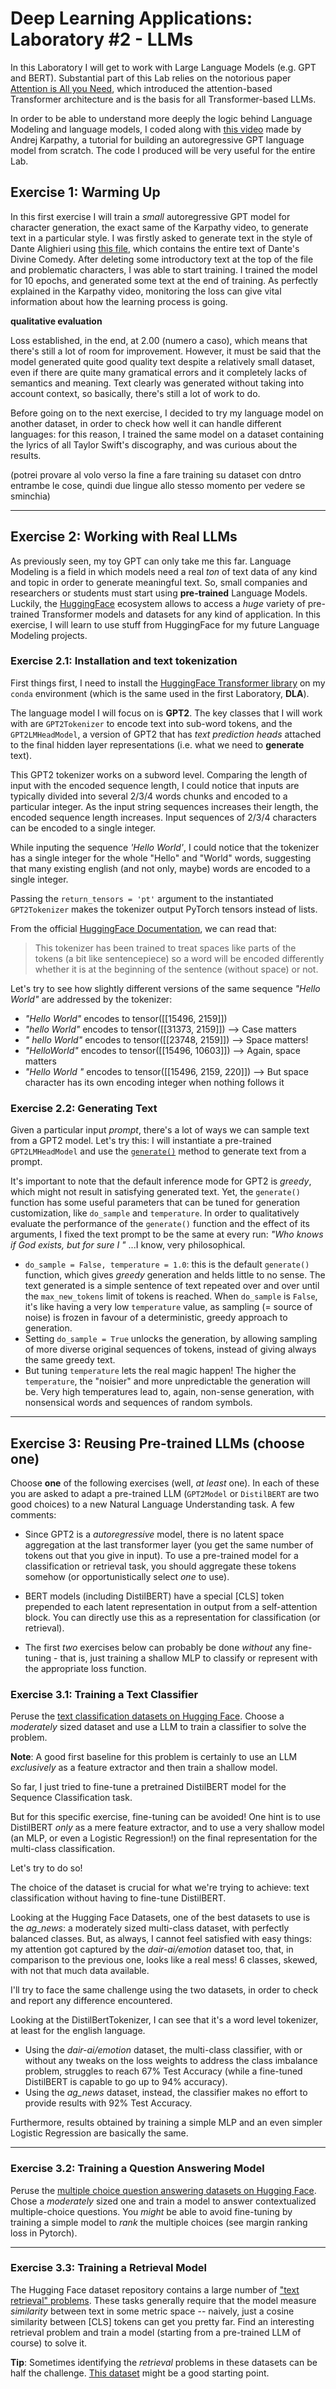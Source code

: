 # Deep Learning Applications: Laboratory #2 - LLMs

In this Laboratory I will get to work with Large Language Models (e.g. GPT and BERT).
Substantial part of this Lab relies on the notorious paper [Attention is All you Need](https://arxiv.org/abs/1706.03762), which introduced the attention-based Transformer architecture and is the basis for all Transformer-based LLMs.

In order to be able to understand more deeply the logic behind Language Modeling and language models, I coded along with [this video](https://www.youtube.com/watch?v=kCc8FmEb1nY) made by Andrej Karpathy, a tutorial for building an autoregressive GPT language model from scratch. The code I produced will be very useful for the entire Lab.

## Exercise 1: Warming Up
In this first exercise I will train a *small* autoregressive GPT model for character generation, the exact same of the Karpathy video, to generate text in a particular style.
I was firstly asked to generate text in the style of Dante Alighieri using [this file](https://archive.org/stream/ladivinacommedia00997gut/1ddcd09.txt), which contains the entire text of Dante's Divine Comedy. After deleting some introductory text at the top of the file and problematic characters, I was able to start training.
I trained the model for 10 epochs, and generated some text at the end of training.
As perfectly explained in the Karpathy video, monitoring the loss can give vital information about how the learning process is going.

**qualitative evaluation**

Loss established, in the end, at 2.00 (numero a caso), which means that there's still a lot of room for improvement.
However, it must be said that the model generated quite good quality text despite a relatively small dataset, even if there are quite many gramatical errors and it completely lacks of semantics and meaning. Text clearly was generated without taking into account context, so basically, there's still a lot of work to do.

Before going on to the next exercise, I decided to try my language model on another dataset, in order to check how well it can handle different languages: for this reason, I trained the same model on a dataset containing the lyrics of all Taylor Swift's discography, and was curious about the results.

(potrei provare al volo verso la fine a fare training su dataset con dntro entrambe le cose, quindi due lingue allo stesso momento per vedere se sminchia)

---
## Exercise 2: Working with Real LLMs
As previously seen, my toy GPT can only take me this far. Language Modeling is a field in which models need a real *ton* of text data of any kind and topic in order to generate meaningful text. So, small companies and researchers or students must start using **pre-trained** Language Models.
Luckily, the [HuggingFace](https://huggingface.co/) ecosystem allows to access a *huge* variety of pre-trained Transformer models and datasets for any kind of application. In this exercise, I will learn to use stuff from HuggingFace for my future Language Modeling projects.

### Exercise 2.1: Installation and text tokenization
First things first, I need to install the [HuggingFace Transformer library](https://huggingface.co/docs/transformers/index) on my `conda` environment (which is the same used in the first Laboratory, **DLA**).

The language model I will focus on is **GPT2**. The key classes that I will work with are `GPT2Tokenizer` to encode text into sub-word tokens, and the `GPT2LMHeadModel`, a version of GPT2 that has *text prediction heads* attached to the final hidden layer representations (i.e. what we need to **generate** text). 

This GPT2 tokenizer works on a subword level. Comparing the length of input with the encoded sequence length, I could notice that inputs are typically divided into several 2/3/4 words chunks and encoded to a particular integer.
As the input string sequences increases their length, the encoded sequence length increases. Input sequences of 2/3/4 characters can be encoded to a single integer.

While inputing the sequence *'Hello World'*, I could notice that the tokenizer has a single integer for the whole "Hello" and "World" words, suggesting that many existing english (and not only, maybe) words are encoded to a single integer.

Passing the `return_tensors = 'pt'` argument to the instantiated `GPT2Tokenizer` makes the tokenizer output PyTorch tensors instead of lists.

From the official [HuggingFace Documentation](https://huggingface.co/docs/transformers/model_doc/gpt2#transformers.GPT2Tokenizer), we can read that:
> This tokenizer has been trained to treat spaces like parts of the tokens (a bit like sentencepiece) so a word will be encoded differently whether it is at the beginning of the sentence (without space) or not.

Let's try to see how slightly different versions of the same sequence *"Hello World"* are addressed by the tokenizer:
- *"Hello World"* encodes to tensor([[15496, 2159]])
- *"hello World"* encodes to tensor([[31373, 2159]]) --> Case matters
- *" hello World"* encodes to tensor([[23748, 2159]]) --> Space matters!
- *"HelloWorld"* encodes to tensor([[15496, 10603]]) --> Again, space matters
- *"Hello World "* encodes to tensor([[15496, 2159, 220]]) --> But space character has its own encoding integer when nothing follows it

### Exercise 2.2: Generating Text
Given a particular input *prompt*, there's a lot of ways we can sample text from a GPT2 model. Let's try this: I will instantiate a pre-trained `GPT2LMHeadModel` and use the [`generate()`](https://huggingface.co/docs/transformers/v4.27.2/en/main_classes/text_generation#transformers.GenerationMixin.generate) method to generate text from a prompt.

It's important to note that the default inference mode for GPT2 is *greedy*, which might not result in satisfying generated text. Yet, the `generate()` function has some useful parameters that can be tuned for generation customization, like `do_sample` and `temperature`.
In order to qualitatively evaluate the performance of the `generate()` function and the effect of its arguments, I fixed the text prompt to be the same at every run: *"Who knows if God exists, but for sure I "* ...I know, very philosophical.

- `do_sample = False, temperature = 1.0`: this is the default `generate()` function, which gives *greedy* generation and helds little to no sense. The text generated is a simple sentence of text repeated over and over until the `max_new_tokens` limit of tokens is reached. When `do_sample` is `False`, it's like having a very low `temperature` value, as sampling (= source of noise) is frozen in favour of a deterministic, greedy approach to generation.
- Setting `do_sample = True` unlocks the generation, by allowing sampling of more diverse original sequences of tokens, instead of giving always the same greedy text.
- But tuning `temperature` lets the real magic happen! The higher the `temperature`, the "noisier" and more unpredictable the generation will be. Very high temperatures lead to, again, non-sense generation, with nonsensical words and sequences of random symbols.

---

## Exercise 3: Reusing Pre-trained LLMs (choose one)
Choose **one** of the following exercises (well, *at least* one). In each of these you are asked to adapt a pre-trained LLM (`GPT2Model` or `DistilBERT` are two good choices) to a new Natural Language Understanding task. A few comments:

+ Since GPT2 is a *autoregressive* model, there is no latent space aggregation at the last transformer layer (you get the same number of tokens out that you give in input). To use a pre-trained model for a classification or retrieval task, you should aggregate these tokens somehow (or opportunistically select *one* to use).

+ BERT models (including DistilBERT) have a special [CLS] token prepended to each latent representation in output from a self-attention block. You can directly use this as a representation for classification (or retrieval).

+ The first *two* exercises below can probably be done *without* any fine-tuning - that is, just training a shallow MLP to classify or represent with the appropriate loss function.

### Exercise 3.1: Training a Text Classifier

Peruse the [text classification datasets on Hugging Face](https://huggingface.co/datasets?task_categories=task_categories:text-classification&sort=downloads). Choose a *moderately* sized dataset and use a LLM to train a classifier to solve the problem.

**Note**: A good first baseline for this problem is certainly to use an LLM *exclusively* as a feature extractor and then train a shallow model.

So far, I just tried to fine-tune a pretrained DistilBERT model for the Sequence Classification task.

But for this specific exercise, fine-tuning can be avoided! One hint is to use DistilBERT *only* as a mere feature extractor, and to use a very shallow model (an MLP, or even a Logistic Regression!) on the final representation for the multi-class classification.

Let's try to do so!

The choice of the dataset is crucial for what we're trying to achieve: text classification without having to fine-tune DistilBERT.

Looking at the Hugging Face Datasets, one of the best datasets to use is the *ag_news*: a moderately sized multi-class dataset, with perfectly balanced classes.
But, as always, I cannot feel satisfied with easy things: my attention got captured by the *dair-ai/emotion* dataset too, that, in comparison to the previous one, looks like a real mess! 6 classes, skewed, with not that much data available.

I'll try to face the same challenge using the two datasets, in order to check and report any difference encountered.

Looking at the DistilBertTokenizer, I can see that it's a word level tokenizer, at least for the english language.

- Using the *dair-ai/emotion* dataset, the multi-class classifier, with or without any tweaks on the loss weights to address the class imbalance problem, struggles to reach 67% Test Accuracy (while a fine-tuned DistilBERT is capable to go up to 94% accuracy).
- Using the *ag_news* dataset, instead, the classifier makes no effort to provide results with 92% Test Accuracy.

Furthermore, results obtained by training a simple MLP and an even simpler Logistic Regression are basically the same.

---
### Exercise 3.2: Training a Question Answering Model

Peruse the [multiple choice question answering datasets on Hugging Face](https://huggingface.co/datasets?task_categories=task_categories:multiple-choice&sort=downloads). Chose a *moderately* sized one and train a model to answer contextualized multiple-choice questions. You *might* be able to avoid fine-tuning by training a simple model to *rank* the multiple choices (see margin ranking loss in Pytorch).

---
### Exercise 3.3: Training a Retrieval Model

The Hugging Face dataset repository contains a large number of ["text retrieval" problems](https://huggingface.co/datasets?task_categories=task_categories:text-retrieval&p=1&sort=downloads). These tasks generally require that the model measure *similarity* between text in some metric space -- naively, just a cosine similarity between [CLS] tokens can get you pretty far. Find an interesting retrieval problem and train a model (starting from a pre-trained LLM of course) to solve it.

**Tip**: Sometimes identifying the *retrieval* problems in these datasets can be half the challenge. [This dataset](https://huggingface.co/datasets/BeIR/scifact) might be a good starting point.
